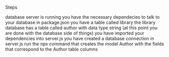 Steps

database server is running
you have the necessary dependecies to talk to your database in package.json
you have a table called library
the library database has a table called author with data type string
(at this point you are done with the database side of things)
you have imported your dependencies into server.js
you have created a database connection in server.js
run the npx command that creates the model Author with the fields that correspond to the Author table columns

